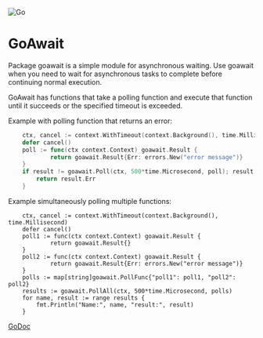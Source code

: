 ![Go](https://github.com/massahud/goawait/workflows/Go/badge.svg)

GoAwait
=======

Package goawait is a simple module for asynchronous waiting. Use goawait when
you need to wait for asynchronous tasks to complete before continuing normal
execution.

GoAwait has functions that take a polling function and execute
that function until it succeeds or the specified timeout is exceeded.

Example with polling function that returns an error:
```go
	ctx, cancel := context.WithTimeout(context.Background(), time.Millisecond)
	defer cancel()
	poll := func(ctx context.Context) goawait.Result {
			return goawait.Result{Err: errors.New("error message")}
	}
	if result != goawait.Poll(ctx, 500*time.Microsecond, poll); result.Err != nil {
		return result.Err
	}
```

Example simultaneously polling multiple functions:
```
	ctx, cancel := context.WithTimeout(context.Background(), time.Millisecond)
	defer cancel()
	poll1 := func(ctx context.Context) goawait.Result {
			return goawait.Result{}
	}
	poll2 := func(ctx context.Context) goawait.Result {
			return goawait.Result{Err: errors.New("error message")}
	}
	polls := map[string]goawait.PollFunc{"poll1": poll1, "poll2": poll2}
	results := goawait.PollAll(ctx, 500*time.Microsecond, polls)
	for name, result := range results {
		fmt.Println("Name:", name, "result:", result)
	}
```

[GoDoc](https://pkg.go.dev/github.com/massahud/goawait?tab=doc)
